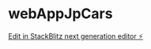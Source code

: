 # webAppJpCars

[Edit in StackBlitz next generation editor ⚡️](https://stackblitz.com/~/github.com/andlpam/webAppJpCars)